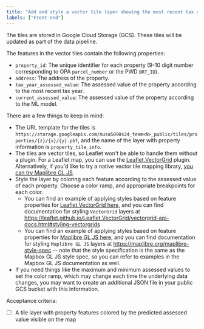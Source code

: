```yaml
---
title: "Add and style a vector tile layer showing the most recent tax year assessment values on the map"
labels: ["Front-end"]
---
```


The tiles are stored in Google Cloud Storage (GCS). These tiles will be updated as part of the data pipeline.

The features in the vector tiles contain the following properties:
* `property_id`: The unique identifier for each property (9-10 digit number corresponding to OPA `parcel_number` or the PWD `BRT_ID`).
* `address`: The address of the property.
* `tax_year_assessed_value`: The assessed value of the property according to the most recent tax year.
* `current_assessed_value`: The assessed value of the property according to the ML model.

There are a few things to keep in mind:
* The URL template for the tiles is `https://storage.googleapis.com/musa5090s24_team<N>_public/tiles/properties/{z}/{x}/{y}.pbf`, and the name of the layer with property information is `property_tile_info`.
* The tiles are vector tiles, so Leaflet won't be able to handle them without a plugin. For a Leaflet map, you can use the [Leaflet.VectorGrid](https://github.com/Leaflet/Leaflet.VectorGrid) plugin. Alternatively, if you'd like to try a native vector tile mapping library, [you can try Maplibre GL JS](https://maplibre.org/maplibre-gl-js/docs/).
* Style the layer by coloring each feature according to the assessed value of each property. Choose a color ramp, and appropriate breakpoints for each color.
  * You can find an example of applying styles based on feature properties for [Leaflet.VectorGrid here](https://github.com/Leaflet/Leaflet.VectorGrid/blob/master/docs/demo-geojson.html#L40), and you can find documentation for styling `VectorGrid` layers at https://leaflet.github.io/Leaflet.VectorGrid/vectorgrid-api-docs.html#styling-vectorgrids
  * You can find an example of applying styles based on feature properties for [Maplibre GL JS here](https://maplibre.org/maplibre-gl-js/docs/examples/data-driven-lines/), and you can find documentation for styling `Maplibre GL JS` layers at https://maplibre.org/maplibre-style-spec -- note that the style specification is the same as the Mapbox GL JS style spec, so you can refer to examples in the Mapbox GL JS documentation as well.
* If you need things like the maximum and minimum assessed values to set the color ramp, which may change each time the underlying data changes, you may want to create an additional JSON file in your public GCS bucket with this information.

Acceptance criteria:
- [ ] A tile layer with property features colored by the predicted assessed value visible on the map
